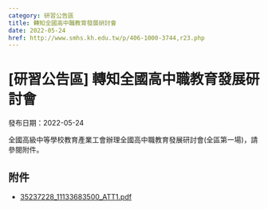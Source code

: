 ```yaml
---
category: 研習公告區
title: 轉知全國高中職教育發展研討會
date: 2022-05-24
href: http://www.smhs.kh.edu.tw/p/406-1000-3744,r23.php
---
```


# [研習公告區] 轉知全國高中職教育發展研討會

發布日期：2022-05-24

全國高級中等學校教育產業工會辦理全國高中職教育發展研討會(全區第一場)，請參閱附件。

## 附件

- [35237228_11133683500_ATT1.pdf](https://www.smhs.kh.edu.tw/var/file/0/1000/attach/58/pta_3510_4473328_62605.pdf)
